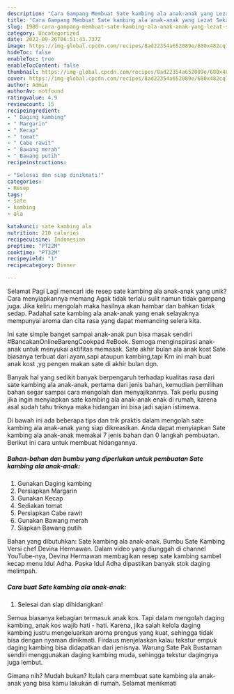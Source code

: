 ```yaml
---
description: "Cara Gampang Membuat Sate kambing ala anak-anak yang Lezat Sekali, Mantap"
title: "Cara Gampang Membuat Sate kambing ala anak-anak yang Lezat Sekali, Mantap"
slug: 1980-cara-gampang-membuat-sate-kambing-ala-anak-anak-yang-lezat-sekali-mantap
category: Uncategorized
date: 2022-09-26T06:51:43.737Z
image: https://img-global.cpcdn.com/recipes/8ad22354a652089e/680x482cq70/sate-kambing-ala-anak-anak-foto-resep-utama.jpg
hideToc: false
enableToc: true
enableTocContent: false
thumbnail: https://img-global.cpcdn.com/recipes/8ad22354a652089e/680x482cq70/sate-kambing-ala-anak-anak-foto-resep-utama.jpg
cover: https://img-global.cpcdn.com/recipes/8ad22354a652089e/680x482cq70/sate-kambing-ala-anak-anak-foto-resep-utama.jpg
author: Admin
authorAv: notfound
ratingvalue: 4.9
reviewcount: 15
recipeingredient:
- " Daging kambing"
- " Margarin"
- " Kecap"
- " tomat"
- " Cabe rawit"
- " Bawang merah"
- " Bawang putih"
recipeinstructions:

- "Selesai dan siap dinikmati!"
categories:
- Resep
tags:
- sate
- kambing
- ala

katakunci: sate kambing ala 
nutrition: 210 calories
recipecuisine: Indonesian
preptime: "PT22M"
cooktime: "PT32M"
recipeyield: "1"
recipecategory: Dinner

---
```



Selamat Pagi Lagi mencari ide resep sate kambing ala anak-anak yang unik? Cara menyiapkannya memang Agak tidak terlalu sulit namun tidak gampang juga. Jika keliru mengolah maka hasilnya akan hambar dan bahkan tidak sedap. Padahal sate kambing ala anak-anak yang enak selayaknya mempunyai aroma dan cita rasa yang dapat memancing selera kita.


Ini sate simple banget sampai anak-anak pun bisa masak sendiri #BancakanOnlineBarengCookpad #eBook. Semoga menginspirasi anak-anak untuk menyukai aktifitas memasak. Sate akhir bulan ala anak kost Sate biasanya terbuat dari ayam,sapi ataupun kambing,tapi Krn ini mah buat anak kost ,yg pengen makan sate di akhir bulan dgn.

Banyak hal yang sedikit banyak berpengaruh terhadap kualitas rasa dari sate kambing ala anak-anak, pertama dari jenis bahan, kemudian pemilihan bahan segar sampai cara mengolah dan menyajikannya. Tak perlu pusing jika ingin menyiapkan sate kambing ala anak-anak enak di rumah, karena asal sudah tahu triknya maka hidangan ini bisa jadi sajian istimewa.


Di bawah ini ada beberapa tips dan trik praktis dalam mengolah sate kambing ala anak-anak yang siap dikreasikan. Anda dapat menyiapkan Sate kambing ala anak-anak memakai 7 jenis bahan dan 0 langkah pembuatan. Berikut ini cara untuk membuat hidangannya.

<!--inarticleads1-->

##### Bahan-bahan dan bumbu yang diperlukan untuk pembuatan Sate kambing ala anak-anak:

1. Gunakan  Daging kambing
1. Persiapkan  Margarin
1. Gunakan  Kecap
1. Sediakan  tomat
1. Persiapkan  Cabe rawit
1. Gunakan  Bawang merah
1. Siapkan  Bawang putih


Bahan yang dibutuhkan: Sate kambing ala anak-anak. Bumbu Sate Kambing Versi chef Devina Hermawan. Dalam video yang diunggah di channel YouTube-nya, Devina Hermawan membagikan resep sate kambing sambel kecap menu Idul Adha. Paska Idul Adha dipastikan banyak stok daging melimpah. 

<!--inarticleads2-->

##### Cara buat Sate kambing ala anak-anak:


1. Selesai dan siap dihidangkan!

Semua biasanya kebagian termasuk anak kos. Tapi dalam mengolah daging kambing, anak kos wajib hati - hati. Karena, jika salah kelola daging kambing justru mengeluarkan aroma prengus yang kuat, sehingga tidak bisa dengan nyaman dinikmati. Firdaus menjelaskan kalau tekstur empuk daging kambing bisa didapatkan dari jenisnya. Warung Sate Pak Bustaman sendiri menggunakan daging kambing muda, sehingga tekstur dagingnya juga lembut. 

Gimana nih? Mudah bukan? Itulah cara membuat sate kambing ala anak-anak yang bisa kamu lakukan di rumah. Selamat menikmati
